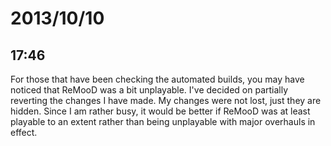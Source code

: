 # 2013/10/10

## 17:46

For those that have been checking the automated builds, you may have noticed
that ReMooD was a bit unplayable. I've decided on partially reverting the
changes I have made. My changes were not lost, just they are hidden. Since I
am rather busy, it would be better if ReMooD was at least playable to an
extent rather than being unplayable with major overhauls in effect.



